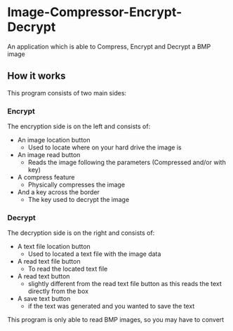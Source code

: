 # Image-Compressor-Encrypt-Decrypt
An application which is able to Compress, Encrypt and Decrypt a BMP image

## How it works

This program consists of two main sides:

### Encrypt

The encryption side is on the left and consists of:

- An image location button
  - Used to locate where on your hard drive the image is
- An image read button
  - Reads the image following the parameters (Compressed and/or with key)
- A compress feature
  - Physically compresses the image
- And a key across the border
  - The key used to decrypt the image

### Decrypt

The decryption side is on the right and consists of:

- A text file location button
  - Used to located a text file with the image data
- A read text file button
  - To read the located text file
- A read text button
  - slightly different from the read text file button as this reads the text directly from the box
- A save text button
  - if the text was generated and you wanted to save the text


This program is only able to read BMP images, so you may have to convert
